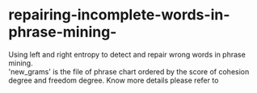 # repairing-incomplete-words-in-phrase-mining-
Using left and right entropy to detect and repair wrong words in phrase mining.  
'new_grams' is the file of phrase chart ordered by the score of cohesion degree and freedom degree. Know more details please refer to  

